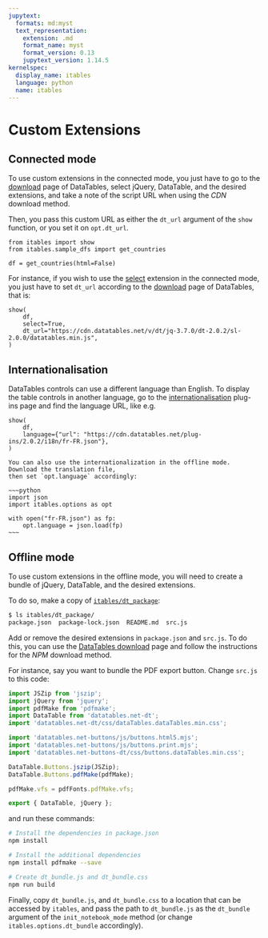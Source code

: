 ```yaml
---
jupytext:
  formats: md:myst
  text_representation:
    extension: .md
    format_name: myst
    format_version: 0.13
    jupytext_version: 1.14.5
kernelspec:
  display_name: itables
  language: python
  name: itables
---
```


# Custom Extensions

## Connected mode

To use custom extensions in the connected mode, you just have to go to the
[download](https://datatables.net/download/) page of DataTables,
select jQuery, DataTable, and the desired extensions, and take a note of the script URL
when using the _CDN_ download method.

Then, you pass this custom URL as either the `dt_url` argument of the
`show` function, or you set it on `opt.dt_url`.

```{code-cell}
from itables import show
from itables.sample_dfs import get_countries

df = get_countries(html=False)
```

For instance, if you wish to use the [select](https://datatables.net/extensions/select/)
extension in the connected mode, you just have to set `dt_url` according to
the [download](https://datatables.net/download/) page of DataTables, that is:

```{code-cell}
show(
    df,
    select=True,
    dt_url="https://cdn.datatables.net/v/dt/jq-3.7.0/dt-2.0.2/sl-2.0.0/datatables.min.js",
)
```

## Internationalisation

DataTables controls can use a different language than English. To
display the table controls in another language, go to the [internationalisation](https://datatables.net/plug-ins/i18n/)
plug-ins page and find the language URL, like e.g.

```{code-cell}
show(
    df,
    language={"url": "https://cdn.datatables.net/plug-ins/2.0.2/i18n/fr-FR.json"},
)
```

```tip
You can also use the internationalization in the offline mode. Download the translation file,
then set `opt.language` accordingly:

~~~python
import json
import itables.options as opt

with open("fr-FR.json") as fp:
    opt.language = json.load(fp)
~~~
```

## Offline mode

To use custom extensions in the offline mode, you will need
to create a bundle of jQuery, DataTable, and the desired extensions.

To do so, make a copy of
[`itables/dt_package`](https://github.com/mwouts/itables/tree/main/itables/dt_package):
```bash
$ ls itables/dt_package/
package.json  package-lock.json  README.md  src.js
```

Add or remove the desired extensions in `package.json` and `src.js`. To do this,
you can use the [DataTables download](https://datatables.net/download/) page and
follow the instructions for the _NPM_ download method.

For instance, say you want to bundle the PDF export button. Change
`src.js` to this code:
```javascript
import JSZip from 'jszip';
import jQuery from 'jquery';
import pdfMake from 'pdfmake';
import DataTable from 'datatables.net-dt';
import 'datatables.net-dt/css/dataTables.dataTables.min.css';

import 'datatables.net-buttons/js/buttons.html5.mjs';
import 'datatables.net-buttons/js/buttons.print.mjs';
import 'datatables.net-buttons-dt/css/buttons.dataTables.min.css';

DataTable.Buttons.jszip(JSZip);
DataTable.Buttons.pdfMake(pdfMake);

pdfMake.vfs = pdfFonts.pdfMake.vfs;

export { DataTable, jQuery };
```

and run these commands:
```bash
# Install the dependencies in package.json
npm install

# Install the additional dependencies
npm install pdfmake --save

# Create dt_bundle.js and dt_bundle.css
npm run build
```

Finally, copy `dt_bundle.js`, and `dt_bundle.css` to a location that can be accessed by `itables`, and
pass the path to `dt_bundle.js` as the `dt_bundle` argument of the `init_notebook_mode` method
(or change `itables.options.dt_bundle` accordingly).
